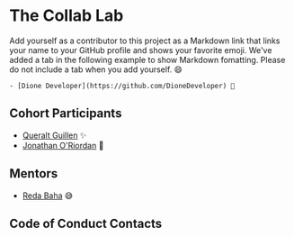 # The Collab Lab

Add yourself as a contributor to this project as a Markdown link that links your name to your GitHub profile and shows your favorite emoji. We've added a tab in the following example to show Markdown fomatting. Please do not include a tab when you add yourself. 😄

    - [Dione Developer](https://github.com/DioneDeveloper) 💅

## Cohort Participants

- [Queralt Guillen](https://github.com/Wyna-7) ✨
- [Jonathan O'Riordan](https://github.com/joriordan332) 🤟

## Mentors

- [Reda Baha](https://github.com/redapy) 😅

## Code of Conduct Contacts
